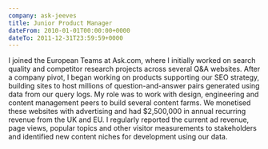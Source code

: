 ```yaml
---
company: ask-jeeves
title: Junior Product Manager
dateFrom: 2010-01-01T00:00:00+0000
dateTo: 2011-12-31T23:59:59+0000
---
```


<!-- prettier-ignore -->
I joined the European Teams at Ask.com, where I initially worked on search quality and competitor research projects across several Q&A websites. After a company pivot, I began working on products supporting our SEO strategy, building sites to host millions of question-and-answer pairs generated using data from our query logs. My role was to work with design, engineering and content management peers to build several content farms. We monetised these websites with advertising and had $2,500,000 in annual recurring revenue from the UK and EU. I regularly reported the current ad revenue, page views, popular topics and other visitor measurements to stakeholders and identified new content niches for development using our data.